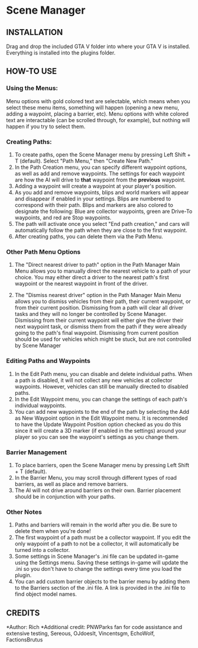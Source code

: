 # Scene Manager

## INSTALLATION
Drag and drop the included GTA V folder into where your GTA V is installed.  Everything is installed into the plugins folder.

## HOW-TO USE
### Using the Menus:
Menu options with gold colored text are selectable, which means when you select these menu items, something will happen (opening a new menu, adding a waypoint, placing a barrier, etc).  Menu options with white colored text are interactable (can be scrolled through, for example), but nothing will happen if you try to select them.

### Creating Paths:
1.  To create paths, open the Scene Manager menu by pressing Left Shift + T (default).  Select "Path Menu," then "Create New Path."  
2.  In the Path Creation menu, you can specify different waypoint options, as well as add and remove waypoints.  The settings for each waypoint are how the AI will drive to **that** waypoint from the **previous** waypoint.
3.  Adding a waypoint will create a waypoint at your player's position.
4.  As you add and remove waypoints, blips and world markers will appear and disappear if enabled in your settings.  Blips are numbered to correspond with their path.  Blips and markers are also colored to designate the following:  Blue are collector waypoints, green are Drive-To waypoints, and red are Stop waypoints.
5.  The path will activate once you select "End path creation," and cars will automatically follow the path when they are close to the first waypoint.
6.  After creating paths, you can delete them via the Path Menu.

### Other Path Menu Options
1.  The "Direct nearest driver to path" option in the Path Manager Main Menu allows you to manually direct the nearest vehicle to a path of your choice.  You may either direct a driver to the nearest path's first waypoint or the nearest waypoint in front of the driver.

2.  The "Dismiss nearest driver" option in the Path Manager Main Menu allows you to dismiss vehicles from their path, their current waypoint, or from their current position.  Dismissing from a path will clear all driver tasks and they will no longer be controlled by Scene Manager.  Dismissing from their current waypoint will either give the driver their next waypoint task, or dismiss them from the path if they were already going to the path's final waypoint.  Dismissing from current position should be used for vehicles which might be stuck, but are not controlled by Scene Manager

### Editing Paths and Waypoints
1.  In the Edit Path menu, you can disable and delete individual paths.  When a path is disabled, it will not collect any new vehicles at collector waypoints.  However, vehicles can still be manually directed to disabled paths.
2.  In the Edit Waypoint menu, you can change the settings of each path's individual waypoints.  
3.  You can add new waypoints to the end of the path by selecting the Add as New Waypoint option in the Edit Waypoint menu.  It is recommended to have the Update Waypoint Position option checked as you do this since it will create a 3D marker (if enabled in the settings) around your player so you can see the waypoint's settings as you change them.

### Barrier Management
1.  To place barriers, open the Scene Manager menu by pressing Left Shift + T (default).
2.  In the Barrier Menu, you may scroll through different types of road barriers, as well as place and remove barriers.
3.  The AI will not drive around barriers on their own.  Barrier placement should be in conjunction with your paths.

### Other Notes
1.  Paths and barriers will remain in the world after you die.  Be sure to delete them when you're done!
2.  The first waypoint of a path must be a collector waypoint.  If you edit the only waypoint of a path to not be a collector, it will automatically be turned into a collector.
3.  Some settings in Scene Manager's .ini file can be updated in-game using the Settings menu.  Saving these settings in-game will update the .ini so you don't have to change the settings every time you load the plugin.
4.  You can add custom barrier objects to the barrier menu by adding them to the Barriers section of the .ini file.  A link is provided in the .ini file to find object model names.

## CREDITS
*Author: Rich
*Additional credit:  PNWParks fan for code assistance and extensive testing, Sereous, OJdoesIt, Vincentsgm, EchoWolf, FactionsBrutus
